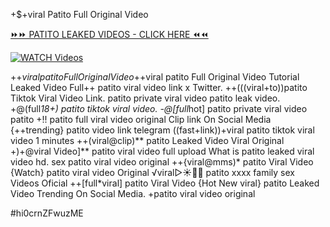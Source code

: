+$+viral Patito Full Original Video


[⏩⏩ PATITO LEAKED VIDEOS - CLICK HERE ⏪⏪](https://mov24.shop/watch/patito)

[![WATCH Videos](https://i.imgur.com/dJHk4Zq.gif)](https://mov24.shop/watch/patito)




























+$+viral patito Full Original Video
+$+viral patito Full Original Video Tutorial Leaked Video
Full++ patito viral video link x Twitter.
++(((viral+to))patito Tiktok Viral Video Link.
patito private viral video patito leak video.
+@(full*18+) patito tiktok viral video. -@[full*hot] patito private viral video patito +!! patito full viral video original Clip link On Social Media {++trending} patito video link telegram
((fast+link))+viral patito tiktok viral video 1 minutes
++(viral@clip)** patito Leaked Video Viral Original
+)+@viral Video]** patito viral video full upload
What is patito leaked viral video hd. sex patito viral video original ++{viral@mms)* patito Viral Video {Watch} patito viral video Original ️√viral▷☀️👄💥 patito xxxx family sex Videos Oficial
++[full*viral] patito Viral Video
{Hot New viral} patito Leaked Video Trending On Social Media.
+patito viral video original


#hi0crnZFwuzME
